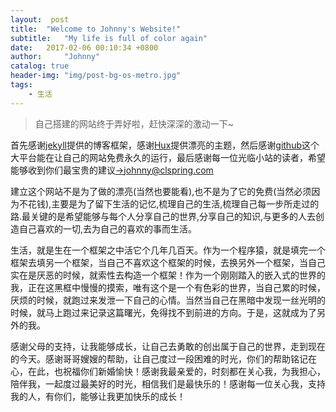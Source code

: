 ```yaml
---
layout:  post
title:  "Welcome to Johnny's Website!"
subtitle:   "My life is full of color again"
date:   2017-02-06 00:10:34 +0800
author:     "Johnny"
catalog: true
header-img: "img/post-bg-os-metro.jpg"
tags:
    - 生活
---
```


>自己搭建的网站终于弄好啦，赶快深深的激动一下~

首先感谢[jekyll](http://jekyll.com.cn/)提供的博客框架，感谢[Hux](http://weibo.com/huxpro)提供漂亮的主题，然后感谢[github](https://github.com/)这个大平台能在让自己的网站免费永久的运行，最后感谢每一位光临小站的读者，希望能够收到你们最宝贵的建议[&rarr;]()[johnny@clspring.com]()

建立这个网站不是为了做的漂亮(当然也要能看),也不是为了它的免费(当然必须因为不花钱),主要是为了留下生活的记忆,梳理自己的生活,梳理自己每一步所走过的路.最关键的是希望能够与每个人分享自己的世界,分享自己的知识,与更多的人去创造自己喜欢的一切,去为自己的喜欢的事而生活。

生活，就是生在一个框架之中活它个几年几百天。作为一个程序猿，就是填完一个框架去填另一个框架，当自己不喜欢这个框架的时候，去换另外一个框架，当自己实在是厌恶的时候，就索性去构造一个框架！作为一个刚刚踏入的嵌入式的世界的我，正在这黑框中慢慢的摸索，唯有这个是一个有色彩的世界，当自己累的时候，厌烦的时候，就跑过来发泄一下自己的心情。当然当自己在黑暗中发现一丝光明的时候，就马上跑过来记录这篇曙光，免得找不到前进的方向。于是，这就成为了另外的我。

感谢父母的支持，让我能够成长，让自己去勇敢的创出属于自己的世界，走到现在的今天。感谢哥哥嫂嫂的帮助，让自己度过一段困难的时光，你们的帮助铭记在心，在此，也祝福你们新婚愉快！感谢我最亲爱的，时刻都在关心我，为我担心，陪伴我，一起度过最美好的时光，相信我们是最快乐的！感谢每一位关心我，支持我的人，有你们，能够让我更加快乐的成长！
